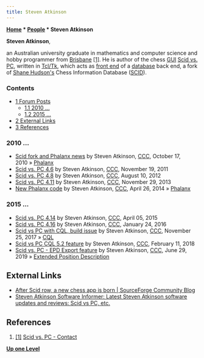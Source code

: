 ```yaml
---
title: Steven Atkinson
---
```

**[Home](Home "Home") \* [People](People "People") \* Steven Atkinson**


**Steven Atkinson**,  

an Australian university graduate in mathematics and computer science and hobby programmer from [Brisbane](https://en.wikipedia.org/wiki/Brisbane) <a id="cite-note-1" href="#cite-ref-1">[1]</a>. 
He is author of the chess [GUI](GUI "GUI") [Scid vs. PC](Scid_vs._PC "Scid vs. PC"), written in [Tcl/Tk](index.php?title=Tcl-Tk&action=edit&redlink=1 "Tcl-Tk (page does not exist)"), which acts as [front end](https://en.wikipedia.org/wiki/Front_and_back_ends) of a [database](Databases "Databases") back end, a fork of [Shane Hudson's](Shane_Hudson "Shane Hudson") Chess Information Database ([SCID](SCID "SCID")).



### Contents


* [1 Forum Posts](#forum-posts)
	+ [1.1 2010 ...](#2010-...)
	+ [1.2 2015 ...](#2015-...)
* [2 External Links](#external-links)
* [3 References](#references)






### 2010 ...


* [Scid fork and Phalanx news](http://www.talkchess.com/forum/viewtopic.php?t=36388) by Steven Atkinson, [CCC](CCC "CCC"), October 17, 2010 » [Phalanx](Phalanx "Phalanx")
* [Scid vs. PC 4.6](http://www.talkchess.com/forum/viewtopic.php?t=41136) by Steven Atkinson, [CCC](CCC "CCC"), November 19, 2011
* [Scid vs. PC 4.8](http://www.talkchess.com/forum/viewtopic.php?t=44754) by Steven Atkinson, [CCC](CCC "CCC"), August 10, 2012
* [Scid vs. PC 4.11](http://www.talkchess.com/forum/viewtopic.php?t=50272) by Steven Atkinson, [CCC](CCC "CCC"), November 29, 2013
* [New Phalanx code](http://www.talkchess.com/forum/viewtopic.php?t=52127) by Steven Atkinson, [CCC](CCC "CCC"), April 26, 2014 » [Phalanx](Phalanx "Phalanx")


### 2015 ...


* [Scid vs. PC 4.14](http://www.talkchess.com/forum/viewtopic.php?t=55910) by Steven Atkinson, [CCC](CCC "CCC"), April 05, 2015
* [Scid vs. PC 4.16](http://www.talkchess.com/forum/viewtopic.php?t=59027) by Steven Atkinson, [CCC](CCC "CCC"), January 24, 2016
* [Scid vs PC with CQL, build issue](http://www.talkchess.com/forum/viewtopic.php?t=65815) by Steven Atkinson, [CCC](CCC "CCC"), November 25, 2017 » [CQL](Chess_Query_Language "Chess Query Language")
* [Scid vs PC CQL 5.2 feature](http://www.talkchess.com/forum3/viewtopic.php?f=2&t=66562) by Steven Atkinson, [CCC](CCC "CCC"), February 11, 2018
* [Scid vs. PC - EPD Export feature](http://www.talkchess.com/forum3/viewtopic.php?f=2&t=71135) by Steven Atkinson, [CCC](CCC "CCC"), June 29, 2019 » [Extended Position Description](Extended_Position_Description "Extended Position Description")


## External Links


* [After Scid row, a new chess app is born | SourceForge Community Blog](http://sourceforge.net/blog/after-scid-row-a-new-chess-app-is-born/)
* [Steven Atkinson Software Informer: Latest Steven Atkinson software updates and reviews: Scid vs PC, etc.](https://steven-atkinson.software.informer.com/)


## References


1. <a id="cite-ref-1" href="#cite-note-1">[1]</a> [Scid vs. PC - Contact](http://scidvspc.sourceforge.net/#toc8)

**[Up one Level](People "People")**







 
